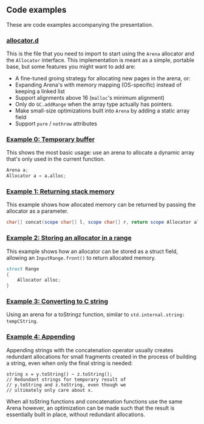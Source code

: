 ## Code examples

These are code examples accompanying the presentation.

### [allocator.d](https://github.com/dkorpel/dconf/blob/master/dconf24/allocator.d)

This is the file that you need to import to start using the `Arena` allocator and the `Allocator` interface.
This implementation is meant as a simple, portable base, but some features you might want to add are:

- A fine-tuned groing strategy for allocating new pages in the arena, or:
- Expanding Arena's with memory mapping (OS-specific) instead of keeping a linked list
- Support alignments above 16 (`malloc`'s minimum alignment)
- Only do `GC.addRange` when the array type actually has pointers.
- Make small-size optimizations built into `Arena` by adding a static array field
- Support `pure` / `nothrow` attributes

### [Example 0: Temporary buffer](https://github.com/dkorpel/dconf/blob/master/dconf24/allocator.d)

This shows the most basic usage: use an arena to allocate a dynamic array that's only used in the current function.

```D
Arena a;
Allocator a = a.alloc;
```

### [Example 1: Returning stack memory](https://github.com/dkorpel/dconf/blob/master/dconf24/ex1_return.d)

This example shows how allocated memory can be returned by passing the allocator as a parameter.

```D
char[] concat(scope char[] l, scope char[] r, return scope Allocator alloc = gc)
```

### [Example 2: Storing an allocator in a range](https://github.com/dkorpel/dconf/blob/master/dconf24/ex2_range.d)

This example shows how an allocator can be stored as a struct field, allowing an `InputRange.front()` to return allocated memory.

```D
struct Range
{
    Allocator alloc;
}
```

### [Example 3: Converting to C string](https://github.com/dkorpel/dconf/blob/master/dconf24/ex3_stringz.d)

Using an arena for a toStringz function, similar to `std.internal.string: tempCString`.

### [Example 4: Appending](https://github.com/dkorpel/dconf/blob/master/dconf24/ex4_appending.d)

Appending strings with the concatenation operator usually creates redundant allocations for small fragments created in the process of building a string, even when only the final string is needed:

```
string x = y.toString() ~ z.toString();
// Redundant strings for temporary result of
// y.toString and z.toString, even though we 
// ultimately only care about x. 
```

When all toString functions and concatenation functions use the same Arena however,
an optimization can be made such that the result is essentially built in place,
without redundant allocations.
